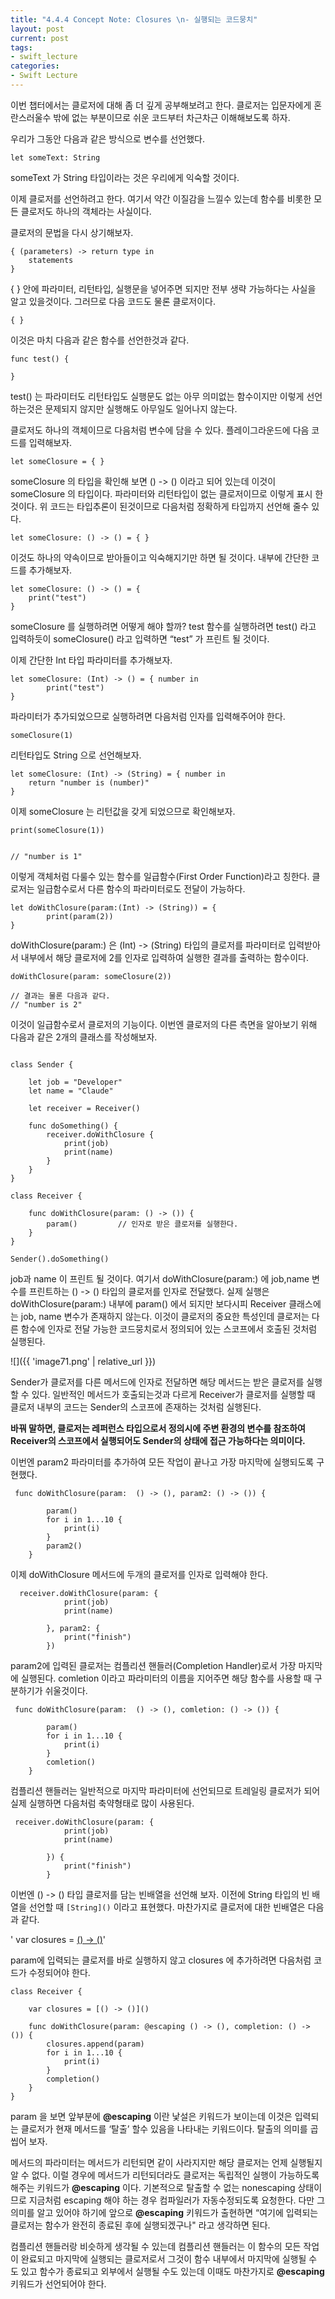 ```yaml
---
title: "4.4.4 Concept Note: Closures \n- 실행되는 코드뭉치"
layout: post
current: post
tags:
- swift_lecture
categories:
- Swift Lecture
---
```


이번 챕터에서는 클로저에 대해 좀 더 깊게 공부해보려고 한다. 클로저는 입문자에게 혼란스러울수 밖에 없는 부분이므로 쉬운 코드부터 차근차근 이해해보도록 하자.

우리가 그동안 다음과 같은 방식으로 변수를 선언했다.

```
let someText: String
```


someText 가 String 타입이라는 것은 우리에게 익숙할 것이다.


이제 클로저를 선언하려고 한다. 여기서 약간 이질감을 느낄수 있는데 함수를 비롯한 모든 클로저도 하나의 객체라는 사실이다.

클로저의 문법을 다시 상기해보자.

```
{ (parameters) -> return type in
	statements
}
```



{ } 안에 파라미터, 리턴타입, 실행문을 넣어주면 되지만 전부 생략 가능하다는 사실을 알고 있을것이다.
그러므로 다음 코드도 물론 클로저이다.

```
{ }
```



이것은 마치 다음과 같은 함수를 선언한것과 같다.

```
func test() {

}
```



test() 는 파라미터도 리턴타입도 실행문도 없는 아무 의미없는 함수이지만 이렇게 선언하는것은 문제되지 않지만 실행해도 아무일도 일어나지 않는다.

클로저도 하나의 객체이므로 다음처럼 변수에 담을 수 있다.
플레이그라운드에 다음 코드를 입력해보자.

```
let someClosure = { }
```


someClosure 의 타입을 확인해 보면 () -> () 이라고 되어 있는데 이것이 someClosure 의 타입이다. 파라미터와 리턴타입이 없는 클로저이므로 이렇게 표시 한것이다.
위 코드는 타입추론이 된것이므로 다음처럼 정확하게 타입까지 선언해 줄수 있다.

```
let someClosure: () -> () = { }
```


이것도 하나의 약속이므로 받아들이고 익숙해지기만 하면 될 것이다. 내부에 간단한 코드를 추가해보자.

```
let someClosure: () -> () = {
    print("test")
}
```


someClosure 를 실행하려면 어떻게 해야 할까? test 함수를 실행하려면 test() 라고 입력하듯이
someClosure() 라고 입력하면 “test” 가 프린트 될 것이다.

이제 간단한 Int 타입 파라미터를 추가해보자.

```
let someClosure: (Int) -> () = { number in
        print("test")
}
```


파라미터가 추가되었으므로 실행하려면 다음처럼 인자를
입력해주어야 한다.

```
someClosure(1)
```


리턴타입도 String 으로 선언해보자.

```
let someClosure: (Int) -> (String) = { number in
    return "number is (number)"
}
```


이제 someClosure 는 리턴값을 갖게 되었으므로 확인해보자.

```
print(someClosure(1))


// "number is 1"
```


이렇게 객체처럼 다룰수 있는 함수를 일급함수(First Order Function)라고 칭한다. 클로저는 일급함수로서 다른 함수의 파라미터로도 전달이 가능하다.

```
let doWithClosure(param:(Int) -> (String)) = {
        print(param(2))
}
```


doWithClosure(param:) 은  (Int) -> (String) 타입의 클로저를 파라미터로 입력받아서 내부에서 해당 클로저에 2를 인자로 입력하여 실행한 결과를 출력하는 함수이다.

```
doWithClosure(param: someClosure(2))

// 결과는 물론 다음과 같다.
// "number is 2"
```


이것이 일급함수로서 클로저의 기능이다.
이번엔 클로저의 다른 측면을 알아보기 위해 다음과 같은 2개의 클래스를 작성해보자.


```

class Sender {

    let job = "Developer"
    let name = "Claude"

    let receiver = Receiver()

    func doSomething() {
        receiver.doWithClosure {
            print(job)
            print(name)
        }
    }
}

class Receiver {

    func doWithClosure(param: () -> ()) {
        param()			// 인자로 받은 클로저를 실행한다.
    }
}

Sender().doSomething()
```


job과 name 이 프린트 될 것이다. 여기서 doWithClosure(param:) 에 job,name 변수를 프린트하는 () -> () 타입의 클로저를 인자로 전달했다.
실제 실행은 doWithClosure(param:) 내부에 param() 에서 되지만 보다시피 Receiver 클래스에는 job, name 변수가 존재하지 않는다. 이것이 클로저의 중요한 특성인데 클로저는 다른 함수에 인자로 전달 가능한 코드뭉치로서 정의되어 있는 스코프에서 호출된 것처럼 실행된다.

![]({{ 'image71.png' | relative_url }})


Sender가 클로저를 다른 메서드에 인자로 전달하면 해당 메서드는 받은 클로저를 실행할 수 있다.
일반적인 메서드가 호출되는것과 다르게 Receiver가 클로저를 실행할 때 클로저 내부의 코드는 Sender의 스코프에 존재하는 것처럼 실행된다.

**바꿔 말하면, 클로저는 레퍼런스 타입으로서 정의시에 주변 환경의 변수를 참조하여 Receiver의 스코프에서 실행되어도 Sender의 상태에 접근 가능하다는 의미이다.**

이번엔 param2 파라미터를 추가하여 모든 작업이 끝나고 가장 마지막에 실행되도록 구현했다.

```
 func doWithClosure(param:  () -> (), param2: () -> ()) {

        param()
        for i in 1...10 {
            print(i)
        }
        param2()
    }
```




이제 doWithClosure 메서드에 두개의 클로저를 인자로 입력해야 한다.

```
  receiver.doWithClosure(param: {
            print(job)
            print(name)

        }, param2: {
            print("finish")
        })

```


param2에 입력된 클로저는 컴플리션 핸들러(Completion Handler)로서 가장 마지막에 실행된다.
comletion 이라고 파라미터의 이름을 지어주면 해당 함수를 사용할 때 구분하기가 쉬울것이다.

```
 func doWithClosure(param:  () -> (), comletion: () -> ()) {

        param()
        for i in 1...10 {
            print(i)
        }
        comletion()
    }
```


컴플리션 핸들러는 일반적으로 마지막 파라미터에 선언되므로 트레일링 클로저가 되어 실제 실행하면 다음처럼 축약형태로 많이 사용된다.

```
 receiver.doWithClosure(param: {
            print(job)
            print(name)

        }) {
            print("finish")
        }
```


이번엔 () -> () 타입 클로저를 담는 빈배열을 선언해 보자.  이전에 String 타입의 빈 배열을 선언할 때 
`[String]()` 이라고 표현했다. 마찬가지로 클로저에 대한 빈배열은 다음과 같다.

'	var closures = [() -> ()]()'


param에 입력되는 클로저를 바로 실행하지 않고 closures 에 추가하려면 다음처럼 코드가 수정되어야 한다.

```
class Receiver {

    var closures = [() -> ()]()

    func doWithClosure(param: @escaping () -> (), completion: () -> ()) {
        closures.append(param)
        for i in 1...10 {
            print(i)
        }
        completion()
    }
}
```


param 을 보면 앞부분에 **@escaping** 이란 낯설은 키워드가 보이는데 이것은 입력되는 클로저가 현재 메서드를 ‘탈출’ 할수 있음을 나타내는 키워드이다.
탈출의 의미를 곱씹어 보자.

메서드의 파라미터는 메서드가 리턴되면 같이 사라지지만 해당 클로저는 언제 실행될지 알 수 없다. 이럴 경우에 메서드가 리턴되더라도 클로저는 독립적인 실행이 가능하도록 해주는 키워드가 **@escaping** 이다. 기본적으로 탈출할 수 없는 nonescaping 상태이므로 지금처럼 escaping 해야 하는 경우 컴파일러가 자동수정되도록 요청한다. 다만 그 의미를 알고 있어야 하기에 앞으로 **@escaping**  키워드가 출현하면 “여기에 입력되는 클로저는 함수가 완전히 종료된 후에 실행되겠구나" 라고 생각하면 된다.

컴플리션 핸들러랑 비슷하게 생각될 수 있는데 컴플리션 핸들러는 이 함수의 모든 작업이 완료되고 마지막에 실행되는 클로저로서 그것이 함수 내부에서 마지막에 실행될 수 도 있고 함수가 종료되고 외부에서 실행될 수도 있는데 이때도 마찬가지로 **@escaping** 키워드가 선언되어야 한다.
